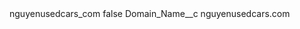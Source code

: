 <?xml version="1.0" encoding="UTF-8"?>
<CustomMetadata xmlns="http://soap.sforce.com/2006/04/metadata" xmlns:xsi="http://www.w3.org/2001/XMLSchema-instance" xmlns:xsd="http://www.w3.org/2001/XMLSchema">
    <label>nguyenusedcars_com</label>
    <protected>false</protected>
    <values>
        <field>Domain_Name__c</field>
        <value xsi:type="xsd:string">nguyenusedcars.com</value>
    </values>
</CustomMetadata>
